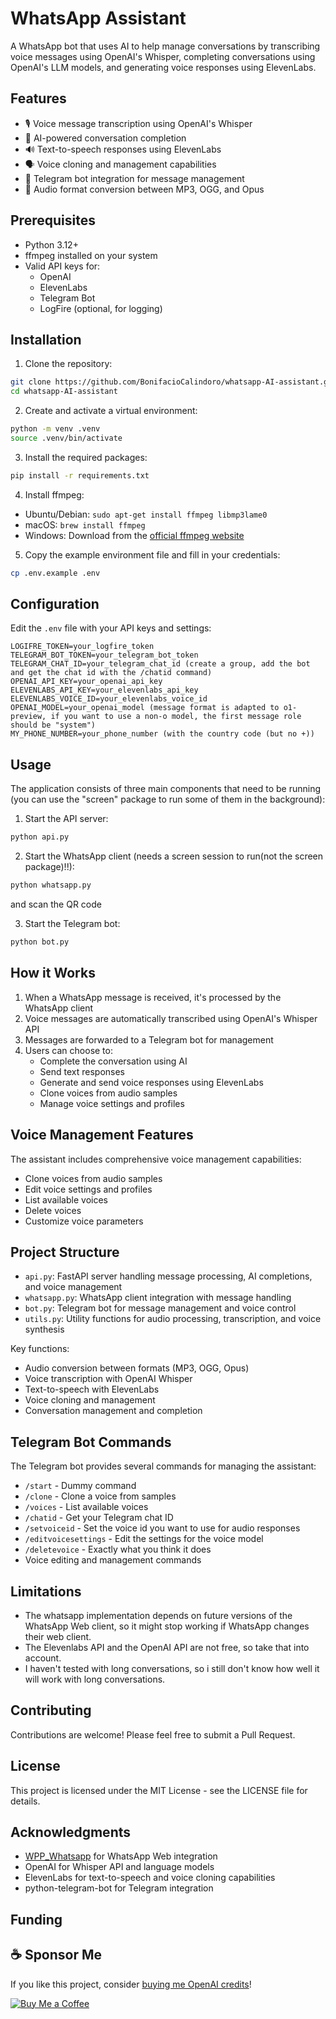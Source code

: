 # WhatsApp Assistant

A WhatsApp bot that uses AI to help manage conversations by transcribing voice messages using OpenAI's Whisper, completing conversations using OpenAI's LLM models, and generating voice responses using ElevenLabs.

## Features

- 🎙️ Voice message transcription using OpenAI's Whisper
- 💬 AI-powered conversation completion
- 🔊 Text-to-speech responses using ElevenLabs
- 🗣️ Voice cloning and management capabilities
- 🤖 Telegram bot integration for message management
- 🔄 Audio format conversion between MP3, OGG, and Opus

## Prerequisites

- Python 3.12+
- ffmpeg installed on your system
- Valid API keys for:
  - OpenAI
  - ElevenLabs
  - Telegram Bot
  - LogFire (optional, for logging)

## Installation

1. Clone the repository:

```bash
git clone https://github.com/BonifacioCalindoro/whatsapp-AI-assistant.git
cd whatsapp-AI-assistant
```


2. Create and activate a virtual environment:

```bash
python -m venv .venv
source .venv/bin/activate
```

3. Install the required packages:

```bash
pip install -r requirements.txt
```

4. Install ffmpeg:
- Ubuntu/Debian: `sudo apt-get install ffmpeg libmp3lame0`
- macOS: `brew install ffmpeg`
- Windows: Download from the [official ffmpeg website](https://ffmpeg.org/download.html)

5. Copy the example environment file and fill in your credentials:

```bash
cp .env.example .env
```

## Configuration

Edit the `.env` file with your API keys and settings:

```env
LOGIFRE_TOKEN=your_logfire_token
TELEGRAM_BOT_TOKEN=your_telegram_bot_token
TELEGRAM_CHAT_ID=your_telegram_chat_id (create a group, add the bot and get the chat id with the /chatid command)
OPENAI_API_KEY=your_openai_api_key
ELEVENLABS_API_KEY=your_elevenlabs_api_key
ELEVENLABS_VOICE_ID=your_elevenlabs_voice_id
OPENAI_MODEL=your_openai_model (message format is adapted to o1-preview, if you want to use a non-o model, the first message role should be "system")
MY_PHONE_NUMBER=your_phone_number (with the country code (but no +))
```

## Usage

The application consists of three main components that need to be running (you can use the "screen" package to run some of them in the background):

1. Start the API server:

```bash
python api.py
```

2. Start the WhatsApp client (needs a screen session to run(not the screen package)!!):

```bash
python whatsapp.py
```
and scan the QR code

3. Start the Telegram bot:

```bash
python bot.py
```

## How it Works

1. When a WhatsApp message is received, it's processed by the WhatsApp client
2. Voice messages are automatically transcribed using OpenAI's Whisper API
3. Messages are forwarded to a Telegram bot for management
4. Users can choose to:
   - Complete the conversation using AI
   - Send text responses
   - Generate and send voice responses using ElevenLabs
   - Clone voices from audio samples
   - Manage voice settings and profiles

## Voice Management Features

The assistant includes comprehensive voice management capabilities:
- Clone voices from audio samples
- Edit voice settings and profiles
- List available voices
- Delete voices
- Customize voice parameters

## Project Structure

- `api.py`: FastAPI server handling message processing, AI completions, and voice management
- `whatsapp.py`: WhatsApp client integration with message handling
- `bot.py`: Telegram bot for message management and voice control
- `utils.py`: Utility functions for audio processing, transcription, and voice synthesis

Key functions:
- Audio conversion between formats (MP3, OGG, Opus)
- Voice transcription with OpenAI Whisper
- Text-to-speech with ElevenLabs
- Voice cloning and management
- Conversation management and completion

## Telegram Bot Commands

The Telegram bot provides several commands for managing the assistant:
- `/start` - Dummy command
- `/clone` - Clone a voice from samples
- `/voices` - List available voices
- `/chatid` - Get your Telegram chat ID
- `/setvoiceid` - Set the voice id you want to use for audio responses
- `/editvoicesettings` - Edit the settings for the voice model
- `/deletevoice` - Exactly what you think it does
- Voice editing and management commands

## Limitations

- The whatsapp implementation depends on future versions of the WhatsApp Web client, so it might stop working if WhatsApp changes their web client.
- The Elevenlabs API and the OpenAI API are not free, so take that into account.
- I haven't tested with long conversations, so i still don't know how well it will work with long conversations.

## Contributing

Contributions are welcome! Please feel free to submit a Pull Request.

## License

This project is licensed under the MIT License - see the LICENSE file for details.

## Acknowledgments

- [WPP_Whatsapp](https://github.com/3mora2/WPP_Whatsapp) for WhatsApp Web integration
- OpenAI for Whisper API and language models
- ElevenLabs for text-to-speech and voice cloning capabilities
- python-telegram-bot for Telegram integration

## Funding

## ☕ Sponsor Me

If you like this project, consider [buying me OpenAI credits](https://buymeacoffee.com/bonifaciocalindoro)!

[![Buy Me a Coffee](https://img.buymeacoffee.com/button-api/?text=Buy%20me%20a%20coffee&emoji=☕&slug=bonifaciocalindoro&button_colour=FFDD00&font_colour=000000&font_family=Comic&outline_colour=000000&coffee_colour=ffffff)](https://buymeacoffee.com/bonifaciocalindoro)

